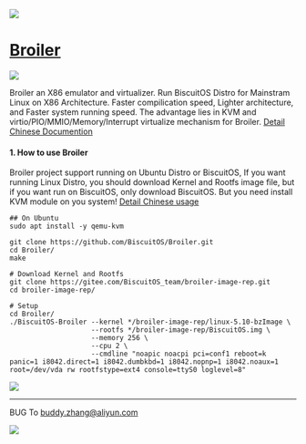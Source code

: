 ![](https://s1.ax1x.com/2022/07/17/j5zusH.jpg)

[Broiler](https://biscuitos.github.io/blog/Broiler/)
================================

![](https://s1.ax1x.com/2022/07/17/jIiwmF.png)

Broiler an X86 emulator and virtualizer. Run BiscuitOS Distro for Mainstram Linux on X86 Architecture. Faster compilication speed, Lighter architecture, and Faster system running speed. The advantage lies in KVM and virtio/PIO/MMIO/Memory/Interrupt virtualize mechanism for Broiler. [Detail Chinese Documention](https://biscuitos.github.io/blog/Broiler/)

#### 1. How to use Broiler

Broiler project support running on Ubuntu Distro or BiscuitOS, If you want running Linux Distro, you should download Kernel and Rootfs image file, but if you want run on BiscuitOS, only download BiscuitOS. But you need install KVM module on you system! [Detail Chinese usage](https://biscuitos.github.io/blog/Broiler/#B)

```
## On Ubuntu
sudo apt install -y qemu-kvm

git clone https://github.com/BiscuitOS/Broiler.git
cd Broiler/
make

# Download Kernel and Rootfs
git clone https://gitee.com/BiscuitOS_team/broiler-image-rep.git
cd broiler-image-rep/

# Setup
cd Broiler/
./BiscuitOS-Broiler --kernel */broiler-image-rep/linux-5.10-bzImage \
                    --rootfs */broiler-image-rep/BiscuitOS.img \
                    --memory 256 \
                    --cpu 2 \
                    --cmdline "noapic noacpi pci=conf1 reboot=k panic=1 i8042.direct=1 i8042.dumbkbd=1 i8042.nopnp=1 i8042.noaux=1 root=/dev/vda rw rootfstype=ext4 console=ttyS0 loglevel=8"
```

![](https://s1.ax1x.com/2022/07/19/j7DgZn.png)

----------------------

BUG To buddy.zhang@aliyun.com

![](https://s1.ax1x.com/2022/10/07/x3hrWj.png)
